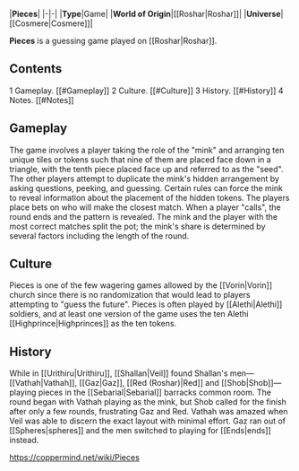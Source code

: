 |**Pieces**|
|-|-|
|**Type**|Game|
|**World of Origin**|[[Roshar\|Roshar]]|
|**Universe**|[[Cosmere\|Cosmere]]|

**Pieces** is a guessing game played on [[Roshar\|Roshar]].

## Contents

1 Gameplay. [[#Gameplay]] 
2 Culture. [[#Culture]] 
3 History. [[#History]] 
4 Notes. [[#Notes]] 


## Gameplay
The game involves a player taking the role of the "mink" and arranging ten unique tiles or tokens such that nine of them are placed face down in a triangle, with the tenth piece placed face up and referred to as the "seed". The other players attempt to duplicate the mink's hidden arrangement by asking questions, peeking, and guessing. Certain rules can force the mink to reveal information about the placement of the hidden tokens. The players place bets on who will make the closest match. When a player "calls", the round ends and the pattern is revealed. The mink and the player with the most correct matches split the pot; the mink's share is determined by several factors including the length of the round.

## Culture
Pieces is one of the few wagering games allowed by the [[Vorin\|Vorin]] church since there is no randomization that would lead to players attempting to "guess the future". Pieces is often played by [[Alethi\|Alethi]] soldiers, and at least one version of the game uses the ten Alethi [[Highprince\|Highprinces]] as the ten tokens.

## History
While in [[Urithiru\|Urithiru]], [[Shallan\|Veil]] found Shallan's men—[[Vathah\|Vathah]], [[Gaz\|Gaz]], [[Red (Roshar)\|Red]] and [[Shob\|Shob]]—playing pieces in the [[Sebarial\|Sebarial]] barracks common room. The round began with Vathah playing as the mink, but Shob called for the finish after only a few rounds, frustrating Gaz and Red. Vathah was amazed when Veil was able to discern the exact layout with minimal effort. Gaz ran out of [[Spheres\|spheres]] and the men switched to playing for [[Ends\|ends]] instead.



https://coppermind.net/wiki/Pieces